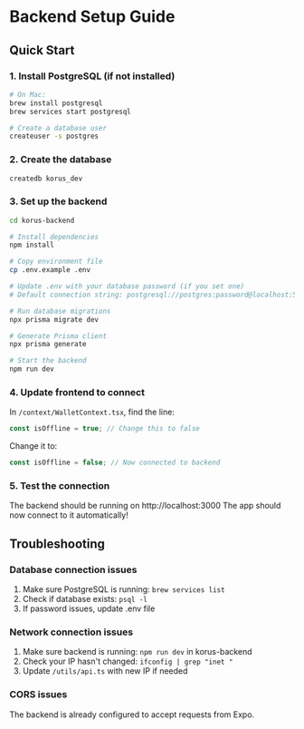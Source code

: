 # Backend Setup Guide

## Quick Start

### 1. Install PostgreSQL (if not installed)
```bash
# On Mac:
brew install postgresql
brew services start postgresql

# Create a database user
createuser -s postgres
```

### 2. Create the database
```bash
createdb korus_dev
```

### 3. Set up the backend
```bash
cd korus-backend

# Install dependencies
npm install

# Copy environment file
cp .env.example .env

# Update .env with your database password (if you set one)
# Default connection string: postgresql://postgres:password@localhost:5432/korus_dev

# Run database migrations
npx prisma migrate dev

# Generate Prisma client
npx prisma generate

# Start the backend
npm run dev
```

### 4. Update frontend to connect
In `/context/WalletContext.tsx`, find the line:
```typescript
const isOffline = true; // Change this to false
```

Change it to:
```typescript
const isOffline = false; // Now connected to backend
```

### 5. Test the connection
The backend should be running on http://localhost:3000
The app should now connect to it automatically!

## Troubleshooting

### Database connection issues
1. Make sure PostgreSQL is running: `brew services list`
2. Check if database exists: `psql -l`
3. If password issues, update .env file

### Network connection issues
1. Make sure backend is running: `npm run dev` in korus-backend
2. Check your IP hasn't changed: `ifconfig | grep "inet "`
3. Update `/utils/api.ts` with new IP if needed

### CORS issues
The backend is already configured to accept requests from Expo.